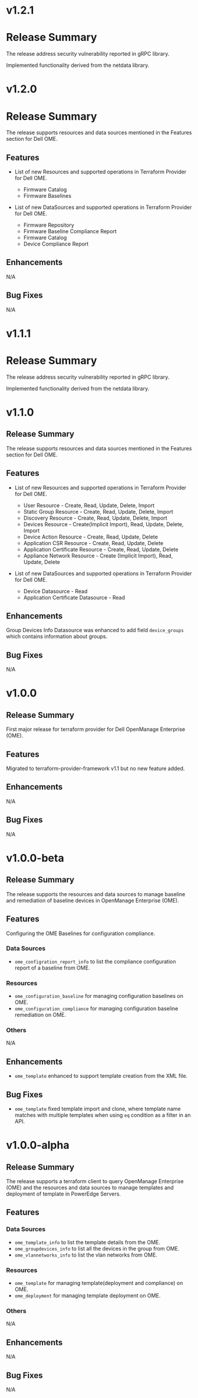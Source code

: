# v1.2.1

# Release Summary

The release address security vulnerability reported in gRPC library.

Implemented functionality derived from the netdata library.

# v1.2.0

# Release Summary

The release supports resources and data sources mentioned in the Features section for Dell OME.

## Features

- List of new Resources and supported operations in Terraform Provider for Dell OME.

  * Firmware Catalog
  * Firmware Baselines
  
- List of new DataSources and supported operations in Terraform Provider for Dell OME.

  * Firmware Repository
  * Firmware Baseline Compliance Report
  * Firmware Catalog
  * Device Compliance Report

## Enhancements

N/A

## Bug Fixes

N/A


# v1.1.1

# Release Summary

The release address security vulnerability reported in gRPC library.

Implemented functionality derived from the netdata library.

# v1.1.0

## Release Summary

The release supports resources and data sources mentioned in the Features section for Dell OME.

## Features

- List of new Resources and supported operations in Terraform Provider for Dell OME.

  * User Resource - Create, Read, Update, Delete, Import
  * Static Group Resource -  Create, Read, Update, Delete, Import
  * Discovery Resource -  Create, Read, Update, Delete, Import
  * Devices Resource -  Create(Implicit Import), Read, Update, Delete, Import
  * Device Action Resource -  Create, Read, Update, Delete
  * Application CSR Resource -  Create, Read, Update, Delete
  * Application Certificate Resource -  Create, Read, Update, Delete
  * Appliance Network Resource -  Create (Implicit Import), Read, Update, Delete
- List of new DataSources and supported operations in Terraform Provider for Dell OME.

  * Device Datasource - Read
  * Application Certificate Datasource - Read

## Enhancements

Group Devices Info Datasource was enhanced to add field `device_groups` which contains information about groups.

## Bug Fixes

N/A

# v1.0.0

## Release Summary

First major release for terraform provider for Dell OpenManage Enterprise (OME).

## Features

Migrated to terraform-provider-framework v1.1 but no new feature added.

## Enhancements

N/A

## Bug Fixes

N/A

# v1.0.0-beta

## Release Summary

The release supports the resources and data sources to manage baseline and remediation of baseline devices in OpenManage Enterprise (OME).

## Features

Configuring the OME Baselines for configuration compliance.

### Data Sources

* `ome_configration_report_info` to list the compliance configuration report of a baseline from OME.

### Resources

* `ome_configuration_baseline` for managing configuration baselines on OME.
* `ome_configuration_compliance` for managing configuration baseline remediation on OME.

### Others

N/A

## Enhancements

* `ome_template` enhanced to support template creation from the XML file.

## Bug Fixes

* `ome_template` fixed template import and clone, where template name matches with multiple templates when using `eq` condition as a filter in an API.

# v1.0.0-alpha

## Release Summary

The release supports a terraform client to query OpenManage Enterprise (OME) and the resources and data sources to manage templates and deployment of template in PowerEdge Servers.

## Features

### Data Sources

* `ome_template_info` to list the template details from the OME.
* `ome_groupdevices_info` to list all the devices in the group from OME.
* `ome_vlannetworks_info` to list the vlan networks from OME.

### Resources

* `ome_template` for managing template(deployment and compliance) on OME.
* `ome_deployment` for managing template deployment on OME.

### Others

N/A

## Enhancements

N/A

## Bug Fixes

N/A
